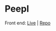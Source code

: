 # Peepl

Front end: [Live](https://peepl.netlify.app/) | [Repo](https://github.com/MaoShizhong/Peepl)
